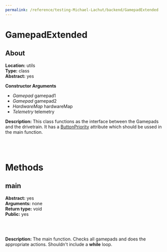 ```yaml
---
permalink: /reference/testing-Michael-Lachut/backend/GamepadExtended
---
```


# GamepadExtended

## About

**Location:**                   utils   <br>
**Type:**                       class   <br>
**Abstract:**                   yes


**Constructor Arguments**
  *  _Gamepad_ gamepad1
  *  _Gamepad_ gamepad2
  *  _HardwareMap_ hardwareMap
  *  _Telemetry_ telemetry

**Description:**
This class functions as the interface between the Gamepads and the drivetrain. It has a [ButtonPriority](./ButtonPriority) attribute which should be ussed in the main function.

<br>
<br>

# Methods

## main

**Abstract:**                   yes     <br>
**Arguments:**                  none    <br>
**Return type:**                void    <br>
**Public:**                     yes

<br>
<br>

**Description:**
The main function. Checks all gamepads and does the appropriate actions. Shouldn't include a **while** loop.